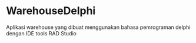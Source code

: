 # WarehouseDelphi
Aplikasi warehouse yang dibuat menggunakan bahasa pemrograman delphi dengan IDE tools RAD Studio
